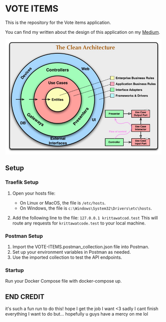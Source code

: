 # VOTE ITEMS

This is the repository for the Vote items application.

You can find my written about the design of this application on my [Medium](https://medium.com/@kritwis/golang-clean-architecture-with-demo-e0938e5be02b).

![App Overview](./application_overview.png)

## Setup

### Traefik Setup

1. Open your hosts file:
   - On Linux or MacOS, the file is `/etc/hosts`.
   - On Windows, the file is `c:\Windows\System32\Drivers\etc\hosts`.

2.  Add the following line to the file: `127.0.0.1 krittawatcod.test`
This will route any requests for `krittawatcode.test` to your local machine.


### Postman Setup
1. Import the VOTE-ITEMS.postman_collection.json file into Postman.
2. Set up your environment variables in Postman as needed.
3. Use the imported collection to test the API endpoints.

### Startup 
Run your Docker Compose file with docker-compose up.

## END CREDIT
it's such a fun run to do this! hope I get the job I want <3
sadly I cant finish everything I want to do but... hopefully u guys have a mercy on me lol